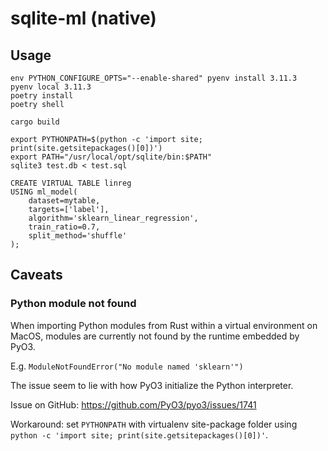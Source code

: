 # sqlite-ml (native)

## Usage

```
env PYTHON_CONFIGURE_OPTS="--enable-shared" pyenv install 3.11.3
pyenv local 3.11.3
poetry install
poetry shell

cargo build

export PYTHONPATH=$(python -c 'import site; print(site.getsitepackages()[0])')
export PATH="/usr/local/opt/sqlite/bin:$PATH"
sqlite3 test.db < test.sql
```

```
CREATE VIRTUAL TABLE linreg
USING ml_model(
    dataset=mytable,
    targets=['label'],
    algorithm='sklearn_linear_regression',
    train_ratio=0.7,
    split_method='shuffle'
);
```

## Caveats

### Python module not found

When importing Python modules from Rust within a virtual environment on MacOS,
modules are currently not found by the runtime embedded by PyO3.

E.g. `ModuleNotFoundError("No module named 'sklearn'")`

The issue seem to lie with how PyO3 initialize the Python interpreter.

Issue on GitHub: https://github.com/PyO3/pyo3/issues/1741

Workaround: set `PYTHONPATH` with virtualenv site-package folder using
`python -c 'import site; print(site.getsitepackages()[0])'`.

